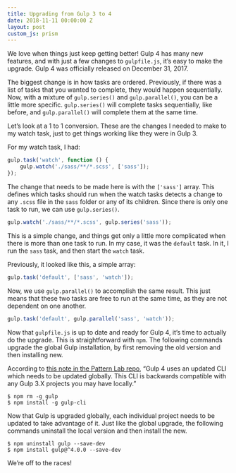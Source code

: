 ```yaml
---
title: Upgrading from Gulp 3 to 4
date: 2018-11-11 00:00:00 Z
layout: post
custom_js: prism
---
```


We love when things just keep getting better! Gulp 4 has many new features, and with just a few changes to `gulpfile.js`, it’s easy to make the upgrade. Gulp 4 was officially released on December 31, 2017.

The biggest change is in how tasks are ordered. Previously, if there was a list of tasks that you wanted to complete, they would happen sequentially. Now, with a mixture of `gulp.series()` and `gulp.parallel()`, you can be a little more specific. `gulp.series()` will complete tasks sequentially, like before, and `gulp.parallel()` will complete them at the same time.

Let’s look at a 1 to 1 conversion. These are the changes I needed to make to my watch task, just to get things working like they were in Gulp 3.

For my watch task, I had:

```js
gulp.task('watch', function () {
    gulp.watch('./sass/**/*.scss', ['sass']);
});
```

The change that needs to be made here is with the `['sass']` array. This defines which tasks should run when the watch tasks detects a change to any `.scss` file in the `sass` folder or any of its children. Since there is only one task to run, we can use `gulp.series()`.

```js
gulp.watch('./sass/**/*.scss', gulp.series('sass'));
```

This is a simple change, and things get only a little more complicated when there is more than one task to run. In my case, it was the `default` task. In it, I run the `sass` task, and then start the `watch` task.

Previously, it looked like this, a simple array:

```js
gulp.task('default', ['sass', 'watch']);
```

Now, we use `gulp.parallel()` to accomplish the same result. This just means that these two tasks are free to run at the same time, as they are not dependent on one another.

```js
gulp.task('default', gulp.parallel('sass', 'watch'));
```

Now that `gulpfile.js` is up to date and ready for Gulp 4, it’s time to actually do the upgrade. This is straightforward with `npm`. The following commands upgrade the global Gulp installation, by first removing the old version and then installing new.

According to [this note in the Pattern Lab repo](https://github.com/pattern-lab/edition-node-gulp/wiki/Updating-to-Gulp-4), “Gulp 4 uses an updated CLI which needs to be updated globally. This CLI is backwards compatible with any Gulp 3.X projects you may have locally.”

```markup
$ npm rm -g gulp
$ npm install -g gulp-cli
```

Now that Gulp is upgraded globally, each individual project needs to be updated to take advantage of it. Just like the global upgrade, the following commands uninstall the local version and then install the new.

```markup
$ npm uninstall gulp --save-dev
$ npm install gulp@^4.0.0 --save-dev
```

We’re off to the races!

